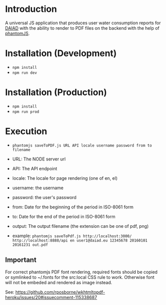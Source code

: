 # Introduction

A universal JS application that produces user water consumption reports for [DAIAD](http://www.daiad.eu/) with the ability to render to PDF files on the backend with the help of [phantomJS](http://phantomjs.org/).

# Installation (Development)

* `npm install`
* `npm run dev`

# Installation (Production)

* `npm install`
* `npm run prod`

# Execution

* `phantomjs saveToPDF.js URL API locale username password from to filename`

+ URL: The NODE server url
+ API: The API endpoint 
+ locale: The locale for page rendering (one of en, el)
+ username: the username
+ password: the user's password
+ from: Date for the beginning of the period in ISO-8061 form
+ to: Date for the end of the period in ISO-8061 form
+ output: The output filename (the extension can be one of pdf, png)

+ example: `phantomjs saveToPdf.js http://localhost:3000/ http://localhost:8888/api en user1@daiad.eu 12345678 20160101 20161231 out.pdf`

## Important

For correct phantomjs PDF font rendering, required fonts should be copied or symlinked to ~/.fonts for the src:local CSS rule to work. Otherwise font will not be embeded and rendered as image instead.

See: https://github.com/rposborne/wkhtmltopdf-heroku/issues/20#issuecomment-115338687
